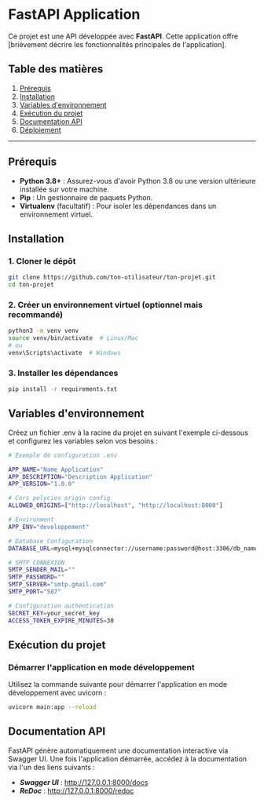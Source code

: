 # FastAPI Application

Ce projet est une API développée avec **FastAPI**. Cette application offre [brièvement décrire les fonctionnalités principales de l'application].

## Table des matières

1. [Prérequis](#prérequis)
2. [Installation](#installation)
3. [Variables d'environnement](#variables-denvironnement)
4. [Exécution du projet](#exécution-du-projet)
5. [Documentation API](#documentation-api)
6. [Déploiement](#déploiement)

---

## Prérequis

- **Python 3.8+** : Assurez-vous d'avoir Python 3.8 ou une version ultérieure installée sur votre machine.
- **Pip** : Un gestionnaire de paquets Python.
- **Virtualenv** (facultatif) : Pour isoler les dépendances dans un environnement virtuel.

## Installation

### 1. Cloner le dépôt

```bash
git clone https://github.com/ton-utilisateur/ton-projet.git
cd ton-projet
```


### 2. Créer un environnement virtuel (optionnel mais recommandé)

```bash
python3 -m venv venv
source venv/bin/activate  # Linux/Mac
# ou
venv\Scripts\activate  # Windows
```

### 3. Installer les dépendances

```bash
pip install -r requirements.txt
```

## Variables d'environnement

Créez un fichier .env à la racine du projet en suivant l'exemple ci-dessous et configurez les variables selon vos besoins :

```bash
# Exemple de configuration .env

APP_NAME="Name Application"
APP_DESCRIPTION="Description Application"
APP_VERSION="1.0.0"

# Cors polycies origin config
ALLOWED_ORIGINS=["http://localhost", "http://localhost:8000"]

# Environment
APP_ENV="developpement"

# Database Configuration
DATABASE_URL=mysql+mysqlconnector://username:password@host:3306/db_name

# SMTP CONNEXION
SMTP_SENDER_MAIL=""
SMTP_PASSWORD=""
SMTP_SERVER="smtp.gmail.com"
SMTP_PORT="587"

# Configuration authentication
SECRET_KEY=your_secret_key
ACCESS_TOKEN_EXPIRE_MINUTES=30
```

## Exécution du projet

### Démarrer l'application en mode développement

Utilisez la commande suivante pour démarrer l'application en mode développement avec uvicorn :

```bash
uvicorn main:app --reload
```


## Documentation API

FastAPI génère automatiquement une documentation interactive via Swagger UI. Une fois l'application démarrée, accédez à la documentation via l'un des liens suivants :

- ***Swagger UI*** : http://127.0.0.1:8000/docs
- ***ReDoc*** : http://127.0.0.1:8000/redoc